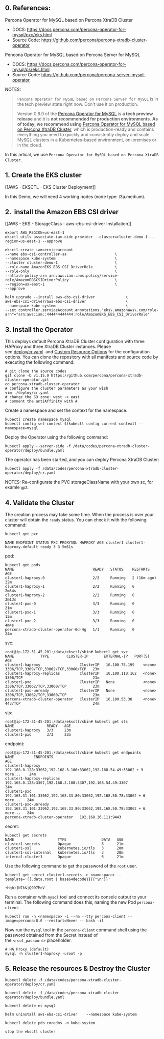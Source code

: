 ## 0. References:

Percona Operator for MySQL based on Percona XtraDB Cluster
- DOCS: https://docs.percona.com/percona-operator-for-mysql/pxc/eks.html
- Source Code: https://github.com/percona/percona-xtradb-cluster-operator

Pencona Operator for MySQL based on Percona Server for MySQL
- DOCS: https://docs.percona.com/percona-operator-for-mysql/ps/eks.html
- Source Code: https://github.com/percona/percona-server-mysql-operator

NOTES:
>`Pencona Operator for MySQL based on Percona Server for MySQL` is in the tech preview state right now. Don't use it on production.
>
>Version 0.8.0 of the [Percona Operator for MySQL](https://github.com/percona/percona-server-mysql-operator) is **a tech preview release** and it is **not recommended for production environments**. **As of today, we recommend using** [Percona Operator for MySQL based on Percona XtraDB Cluster](https://www.percona.com/doc/kubernetes-operator-for-pxc/index.html), which is production-ready and contains everything you need to quickly and consistently deploy and scale MySQL clusters in a Kubernetes-based environment, on-premises or in the cloud.

In this artical, we use  `Percona Operator for MySQL based on Percona XtraDB Cluster`.

## 1.  Create the EKS cluster

[[AWS - EKSCTL - EKS Cluster Deployment]]

In this Demo, we will need 4 working nodes (node type: t3a.medium).
## 2.  install the Amazon EBS CSI driver

[[AWS - EKS - StorageClass - aws-ebs-csi-driver Installation]]

```
export AWS_REGION=us-east-1 
eksctl utils associate-iam-oidc-provider --cluster=cluster-demo-1 --region=us-east-1 --approve

eksctl create iamserviceaccount         
--name ebs-csi-controller-sa                      \         
--namespace kube-system                           \
--cluster cluster-demo-1                          \
--role-name AmazonEKS_EBS_CSI_DriverRole          \
--role-only                                       \
--attach-policy-arn arn:aws:iam::aws:policy/service-role/AmazonEBSCSIDriverPolicy                     \
--region=us-east-1                                \
--approve

helm upgrade --install aws-ebs-csi-driver              \  
aws-ebs-csi-driver/aws-ebs-csi-driver                  \
--namespace kube-system                                \
--set controller.serviceAccount.annotations."eks\.amazonaws\.com/role-arn"="arn:aws:iam::444444444444:role/AmazonEKS_EBS_CSI_DriverRole"
```

## 3. Install the Operator

This deploys default Percona XtraDB Cluster configuration with three HAProxy and three XtraDB Cluster instances. Please see [deploy/cr.yaml](https://raw.githubusercontent.com/percona/percona-xtradb-cluster-operator/v1.15.0/deploy/cr.yaml)  and [Custom Resource Options](https://docs.percona.com/percona-operator-for-mysql/pxc/operator.html) for the configuration options. You can clone the repository with all manifests and source code by executing the following command:
```
# git clone the source codes 
git clone -b v1.15.0 https://github.com/percona/percona-xtradb-cluster-operator.git
cd percona-xtradb-cluster-operator
# configure the cluster parameters as your wish
vim ./deploy/cr.yaml
# change the S3 zone: west -> east
# comment the antiAffinity with #
```

Create a namespace and set the context for the namespace.
```
kubectl create namespace mysql
kubectl config set-context $(kubectl config current-context) --namespace=mysql
```

Deploy the Operator using the following command:
```
kubectl apply --server-side -f /data/codes/percona-xtradb-cluster-operator/deploy/bundle.yaml
```

The operator has been started, and you can deploy Percona XtraDB Cluster:
```
kubectl apply -f /data/codes/percona-xtradb-cluster-operator/deploy/cr.yaml
```

NOTES:
Re-configurate the PVC storageClassName with your own sc, for examle `gp2`.
## 4. Validate the Cluster

The creation process may take some time. When the process is over your cluster will obtain the `ready` status. You can check it with the following command:
```
kubectl get pxc
```

```
NAME ENDPOINT STATUS PXC PROXYSQL HAPROXY AGE cluster1 cluster1-haproxy.default ready 3 3 5m51s
```

pod:
```
kubectl get pods
NAME                                    READY   STATUS    RESTARTS      AGE
cluster1-haproxy-0                      2/2     Running   2 (16m ago)   22m
cluster1-haproxy-1                      2/2     Running   0             2m34s
cluster1-haproxy-2                      2/2     Running   0             2m13s
cluster1-pxc-0                          3/3     Running   0             21m
cluster1-pxc-1                          3/3     Running   0             13m
cluster1-pxc-2                          3/3     Running   0             4m4s
percona-xtradb-cluster-operator-6d-4g   1/1     Running   0             24m
```

svc:
```
root@ip-172-31-45-201:/data/eksctl/sbin# kubectl get svc
NAME            TYPE        CLUSTER-IP       EXTERNAL-IP   PORT(S)         AGE
cluster1-haproxy                  ClusterIP   10.100.75.199    <none>        3306/TCP,3309/TCP,33062/TCP,33060/TCP   23m
cluster1-haproxy-replicas         ClusterIP   10.100.110.162   <none>        3306/TCP                                23m
cluster1-pxc                      ClusterIP   None             <none>        3306/TCP,33062/TCP,33060/TCP            23m
cluster1-pxc-unready              ClusterIP   None             <none>        3306/TCP,33062/TCP,33060/TCP            23m
percona-xtradb-cluster-operator   ClusterIP   10.100.53.38     <none>        443/TCP                                 24m
```

sts:
```
root@ip-172-31-45-201:/data/eksctl/sbin# kubectl get sts
NAME               READY   AGE
cluster1-haproxy   3/3     23m
cluster1-pxc       3/3     23m
```

endpoint:
```
root@ip-172-31-45-201:/data/eksctl/sbin# kubectl get endpoints
NAME         ENDPOINTS                                                     AGE
cluster1-haproxy                  192.168.0.128:33062,192.168.3.100:33062,192.168.54.49:33062 + 9 more...    24m
cluster1-haproxy-replicas         192.168.0.128:3307,192.168.3.100:3307,192.168.54.49:3307                   24m
cluster1-pxc                      192.168.31.101:33062,192.168.33.80:33062,192.168.50.78:33062 + 6 more...   24m
cluster1-pxc-unready              192.168.31.101:33062,192.168.33.80:33062,192.168.50.78:33062 + 6 more...   24m
percona-xtradb-cluster-operator   192.168.26.111:9443                            
```

secret:
```
kubectl get secrets
NAME                    TYPE                DATA   AGE
cluster1-secrets        Opaque              6      21m
cluster1-ssl            kubernetes.io/tls   3      20m
cluster1-ssl-internal   kubernetes.io/tls   3      20m
internal-cluster1       Opaque              6      21m
```

Use the following command to get the password of the `root` user.
```
kubectl get secret cluster1-secrets -n <namespace> --template='{{.data.root | base64decode}}{{"\n"}}'
```

```
+Hqb)]N7k&jQ997MeV
```

Run a container with `mysql` tool and connect its console output to your terminal. The following command does this, naming the new Pod `percona-client`:
```
kubectl run -n <namespace> -i --rm --tty percona-client --image=percona:8.0 --restart=Never -- bash -il
```

Now run the `mysql` tool in the `percona-client` command shell using the password obtained from the Secret instead of the `<root_password>` placeholder.
```
# HA Proxy (default)
mysql -h cluster1-haproxy -uroot -p
```

## 5. Release the resources & Destroy the Cluster

```
kubectl delete -f /data/codes/percona-xtradb-cluster-operator/deploy/cr.yaml

kubectl delete -f /data/codes/percona-xtradb-cluster-operator/deploy/bundle.yaml

kubectl delete ns mysql

helm uninstall aws-ebs-csi-driver    --namespace kube-system

kubectl delete pdb coredns -n kube-system

stop the eksctl cluster 
```



